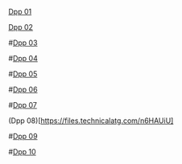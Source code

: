 


[Dpp 01](https://files.technicalatg.com/HGy24Ed1D)

[Dpp 02](https://files.technicalatg.com/C0Nn5qd)

#[Dpp 03](https://files.technicalatg.com/24BFRi)

#[Dpp 04](https://files.technicalatg.com/emmXZ2)

#[Dpp 05](https://files.technicalatg.com/DNSlYhV6)

#[Dpp 06](https://files.technicalatg.com/igNqet)

#[Dpp 07](https://files.technicalatg.com/ltxmQd)

(Dpp 08)[https://files.technicalatg.com/n6HAUiU]

#[Dpp 09](https://files.technicalatg.com/Alj9baC )

#[Dpp 10](https://files.technicalatg.com/jr3EpNdwbG)
